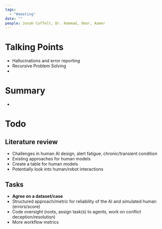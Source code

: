 ```yaml
---
tags:
  - "#meeting"
date: ""
people: Jonah Coffelt, Dr. Hammad, Omar, Aamer
---
```

# Talking Points
- Hallucinations and error reporting
- Recursive Problem Solving
- 
# Summary
- 

# Todo
## Literature review
- Challenges in human AI design, alert fatigue, chronic/transient condition
- Existing approaches for human models
- Create a table for human models
- Potentially look into human/robot interactions
## Tasks
- **Agree on a dataset/case**
- Structured approach/metric for reliability of the AI and simulated human (errors/score)
- Code oversight (roots, assign task(s) to agents, work on conflict deception/resolution)
- More workflow metrics